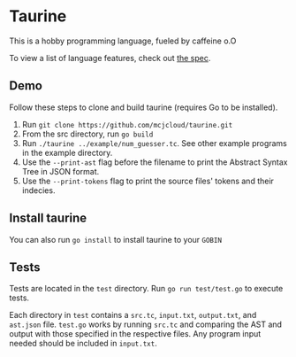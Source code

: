# Taurine

This is a hobby programming language, fueled by caffeine o.O

To view a list of language features, check out [the spec](https://github.com/mcjcloud/taurine/blob/master/docs/spec.md).

## Demo

Follow these steps to clone and build taurine (requires Go to be installed).

1. Run `git clone https://github.com/mcjcloud/taurine.git`
2. From the src directory, run `go build`
3. Run `./taurine ../example/num_guesser.tc`. See other example programs in the example directory.
4. Use the `--print-ast` flag before the filename to print the Abstract Syntax Tree in JSON format.
5. Use the `--print-tokens` flag to print the source files' tokens and their indecies.

## Install taurine

You can also run `go install` to install taurine to your `GOBIN`

## Tests

Tests are located in the `test` directory. Run `go run test/test.go` to execute tests.

Each directory in `test` contains a `src.tc`, `input.txt`, `output.txt`, and `ast.json` file. `test.go` works by running `src.tc` 
and comparing the AST and output with those specified in the respective files. Any program input needed should be included in `input.txt`.

